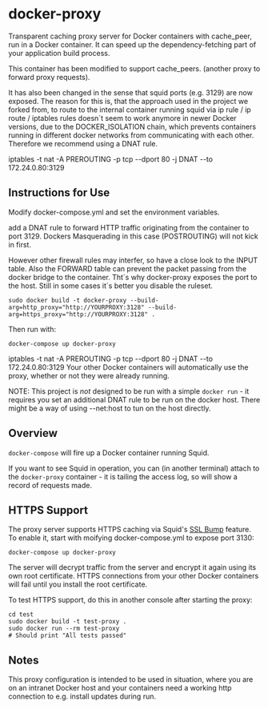 # docker-proxy

Transparent caching proxy server for Docker containers with cache_peer, run in a Docker
container. It can speed up the dependency-fetching part of your application
build process.

This container has been modified to support cache_peers. (another proxy to forward proxy requests).

It has also been changed in the sense that squid ports (e.g. 3129) are now exposed. The reason for this is, that the approach used in the project we forked from, to route to the internal container running squid via ip rule / ip route / iptables rules doesn´t seem to work anymore in newer Docker versions, due to the DOCKER_ISOLATION chain, which prevents containers running in different docker networks from communicating with each other.
Therefore we recommend using a DNAT rule.

iptables -t nat -A PREROUTING -p tcp --dport 80 -j DNAT --to <YOUR EXTERNAL IP OF THE CONTAINER HOST>172.24.0.80:3129

## Instructions for Use

Modify docker-compose.yml and set the environment variables.

add a DNAT rule to forward HTTP traffic originating from the container to port 3129. Dockers Masquerading in this case (POSTROUTING) will not kick in first.

However other firewall rules may interfer, so have a close look to the INPUT table. Also the FORWARD table can prevent the packet passing from the docker bridge to the container. Tht´s why docker-proxy exposes the port to the host. Still in some cases it´s better you disable the ruleset.

```
sudo docker build -t docker-proxy --build-arg=http_proxy="http://YOURPROXY:3128" --build-arg=https_proxy="http://YOURPROXY:3128" .
```

Then run with:

```
docker-compose up docker-proxy
```
iptables -t nat -A PREROUTING -p tcp --dport 80 -j DNAT --to 172.24.0.80:3129
Your other Docker containers will automatically use
the proxy, whether or not they were already running.

NOTE: This project is _not_ designed to be run with a simple `docker run` - it
requires you set an additional DNAT rule to be run on the docker host. There might be a way of using --net:host to tun on the host directly.

## Overview

`docker-compose` will fire up a Docker container running Squid.

If you want to see Squid in operation, you can (in another terminal) attach
to the `docker-proxy` container - it is tailing the access log, so will show a
record of requests made.

## HTTPS Support

The proxy server supports HTTPS caching via Squid's [SSL Bump] feature. To
enable it, start with moifying docker-compose.yml to expose port 3130:

```
docker-compose up docker-proxy
```

The server will decrypt traffic from the server and encrypt it again using its
own root certificate. HTTPS connections from your other Docker containers will
fail until you install the root certificate.

To test HTTPS support, do this in another console after starting the proxy:

```
cd test
sudo docker build -t test-proxy .
sudo docker run --rm test-proxy
# Should print "All tests passed"
```

[SSL Bump]: http://wiki.squid-cache.org/Features/SslBump
[`detect-proxy.sh`]: test/detect-proxy.sh
[`test/Dockerfile`]: test/Dockerfile

## Notes

This proxy configuration is intended to be used in situation, where you are on an intranet Docker host and your containers need a working http connection to e.g. install updates during run.
